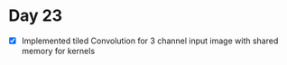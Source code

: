 # Day 23

- [x] Implemented tiled Convolution for 3 channel input image with shared memory for kernels